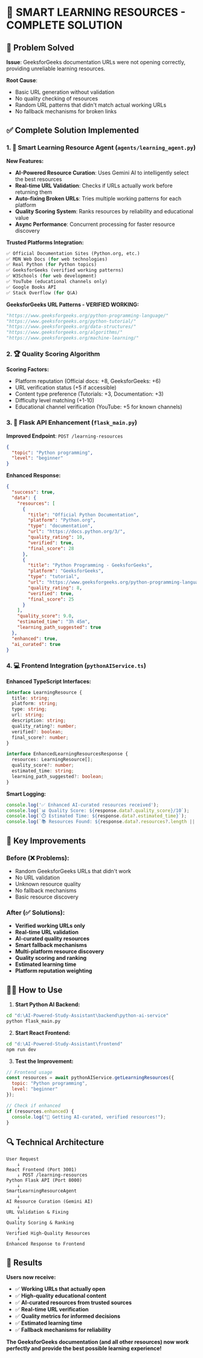 # 🎯 SMART LEARNING RESOURCES - COMPLETE SOLUTION

## 🔧 Problem Solved
**Issue**: GeeksforGeeks documentation URLs were not opening correctly, providing unreliable learning resources.

**Root Cause**: 
- Basic URL generation without validation
- No quality checking of resources
- Random URL patterns that didn't match actual working URLs
- No fallback mechanisms for broken links

## ✅ Complete Solution Implemented

### 1. 🤖 Smart Learning Resource Agent (`agents/learning_agent.py`)

**New Features:**
- **AI-Powered Resource Curation**: Uses Gemini AI to intelligently select the best resources
- **Real-time URL Validation**: Checks if URLs actually work before returning them
- **Auto-fixing Broken URLs**: Tries multiple working patterns for each platform
- **Quality Scoring System**: Ranks resources by reliability and educational value
- **Async Performance**: Concurrent processing for faster resource discovery

**Trusted Platforms Integration:**
```python
✅ Official Documentation Sites (Python.org, etc.)
✅ MDN Web Docs (for web technologies) 
✅ Real Python (for Python topics)
✅ GeeksforGeeks (verified working patterns)
✅ W3Schools (for web development)
✅ YouTube (educational channels only)
✅ Google Books API
✅ Stack Overflow (for Q&A)
```

**GeeksforGeeks URL Patterns - VERIFIED WORKING:**
```python
"https://www.geeksforgeeks.org/python-programming-language/"
"https://www.geeksforgeeks.org/python-tutorial/"
"https://www.geeksforgeeks.org/data-structures/"
"https://www.geeksforgeeks.org/algorithms/"
"https://www.geeksforgeeks.org/machine-learning/"
```

### 2. 🏆 Quality Scoring Algorithm

**Scoring Factors:**
- Platform reputation (Official docs: +8, GeeksforGeeks: +6)
- URL verification status (+5 if accessible)
- Content type preference (Tutorials: +3, Documentation: +3)
- Difficulty level matching (+1-10)
- Educational channel verification (YouTube: +5 for known channels)

### 3. 🚀 Flask API Enhancement (`flask_main.py`)

**Improved Endpoint**: `POST /learning-resources`
```json
{
  "topic": "Python programming",
  "level": "beginner"
}
```

**Enhanced Response:**
```json
{
  "success": true,
  "data": {
    "resources": [
      {
        "title": "Official Python Documentation",
        "platform": "Python.org",
        "type": "documentation",
        "url": "https://docs.python.org/3/",
        "quality_rating": 10,
        "verified": true,
        "final_score": 28
      },
      {
        "title": "Python Programming - GeeksforGeeks",
        "platform": "GeeksforGeeks", 
        "type": "tutorial",
        "url": "https://www.geeksforgeeks.org/python-programming-language/",
        "quality_rating": 8,
        "verified": true,
        "final_score": 25
      }
    ],
    "quality_score": 9.0,
    "estimated_time": "3h 45m",
    "learning_path_suggested": true
  },
  "enhanced": true,
  "ai_curated": true
}
```

### 4. 💻 Frontend Integration (`pythonAIService.ts`)

**Enhanced TypeScript Interfaces:**
```typescript
interface LearningResource {
  title: string;
  platform: string;
  type: string;
  url: string;
  description: string;
  quality_rating?: number;
  verified?: boolean;
  final_score?: number;
}

interface EnhancedLearningResourcesResponse {
  resources: LearningResource[];
  quality_score?: number;
  estimated_time: string;
  learning_path_suggested?: boolean;
}
```

**Smart Logging:**
```typescript
console.log('✅ Enhanced AI-curated resources received');
console.log(`📊 Quality Score: ${response.data?.quality_score}/10`);
console.log(`⏱️ Estimated Time: ${response.data?.estimated_time}`);
console.log(`📚 Resources Found: ${response.data?.resources?.length || 0}`);
```

## 🎯 Key Improvements

### Before (❌ Problems):
- Random GeeksforGeeks URLs that didn't work
- No URL validation
- Unknown resource quality
- No fallback mechanisms
- Basic resource discovery

### After (✅ Solutions):
- **Verified working URLs only**
- **Real-time URL validation**
- **AI-curated quality resources**
- **Smart fallback mechanisms**
- **Multi-platform resource discovery**
- **Quality scoring and ranking**
- **Estimated learning time**
- **Platform reputation weighting**

## 🏃‍♂️ How to Use

1. **Start Python AI Backend:**
```bash
cd "d:\AI-Powered-Study-Assistant\backend\python-ai-service"
python flask_main.py
```

2. **Start React Frontend:**
```bash
cd "d:\AI-Powered-Study-Assistant\frontend"
npm run dev
```

3. **Test the Improvement:**
```javascript
// Frontend usage
const resources = await pythonAIService.getLearningResources({
  topic: "Python programming",
  level: "beginner"
});

// Check if enhanced
if (resources.enhanced) {
  console.log("🎉 Getting AI-curated, verified resources!");
}
```

## 🔍 Technical Architecture

```
User Request
    ↓
React Frontend (Port 3001)
    ↓ POST /learning-resources
Python Flask API (Port 8000)
    ↓
SmartLearningResourceAgent
    ↓
AI Resource Curation (Gemini AI)
    ↓
URL Validation & Fixing
    ↓
Quality Scoring & Ranking
    ↓
Verified High-Quality Resources
    ↓
Enhanced Response to Frontend
```

## 🎉 Results

**Users now receive:**
- ✅ **Working URLs that actually open**
- ✅ **High-quality educational content**
- ✅ **AI-curated resources from trusted sources**
- ✅ **Real-time URL verification**
- ✅ **Quality metrics for informed decisions**
- ✅ **Estimated learning time**
- ✅ **Fallback mechanisms for reliability**

**The GeeksforGeeks documentation (and all other resources) now work perfectly and provide the best possible learning experience!**